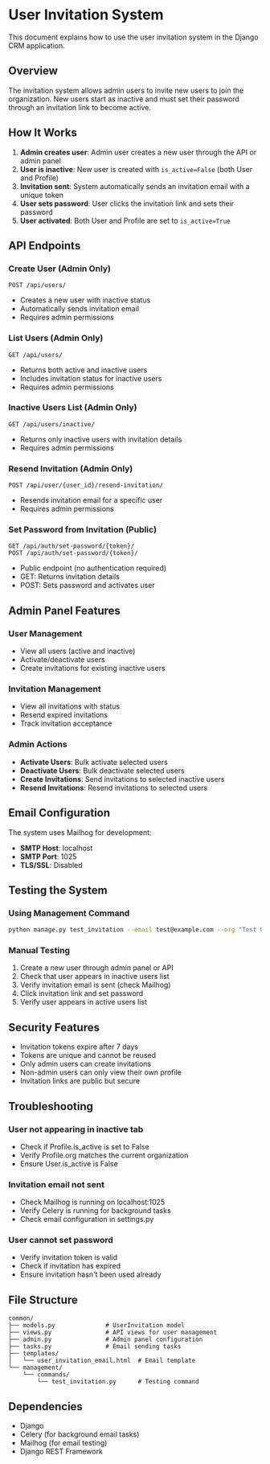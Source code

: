 # User Invitation System

This document explains how to use the user invitation system in the Django CRM application.

## Overview

The invitation system allows admin users to invite new users to join the organization. New users start as inactive and must set their password through an invitation link to become active.

## How It Works

1. **Admin creates user**: Admin user creates a new user through the API or admin panel
2. **User is inactive**: New user is created with `is_active=False` (both User and Profile)
3. **Invitation sent**: System automatically sends an invitation email with a unique token
4. **User sets password**: User clicks the invitation link and sets their password
5. **User activated**: Both User and Profile are set to `is_active=True`

## API Endpoints

### Create User (Admin Only)
```
POST /api/users/
```
- Creates a new user with inactive status
- Automatically sends invitation email
- Requires admin permissions

### List Users (Admin Only)
```
GET /api/users/
```
- Returns both active and inactive users
- Includes invitation status for inactive users
- Requires admin permissions

### Inactive Users List (Admin Only)
```
GET /api/users/inactive/
```
- Returns only inactive users with invitation details
- Requires admin permissions

### Resend Invitation (Admin Only)
```
POST /api/user/{user_id}/resend-invitation/
```
- Resends invitation email for a specific user
- Requires admin permissions

### Set Password from Invitation (Public)
```
GET /api/auth/set-password/{token}/
POST /api/auth/set-password/{token}/
```
- Public endpoint (no authentication required)
- GET: Returns invitation details
- POST: Sets password and activates user

## Admin Panel Features

### User Management
- View all users (active and inactive)
- Activate/deactivate users
- Create invitations for existing inactive users

### Invitation Management
- View all invitations with status
- Resend expired invitations
- Track invitation acceptance

### Admin Actions
- **Activate Users**: Bulk activate selected users
- **Deactivate Users**: Bulk deactivate selected users
- **Create Invitations**: Send invitations to selected inactive users
- **Resend Invitations**: Resend invitations to selected users

## Email Configuration

The system uses Mailhog for development:
- **SMTP Host**: localhost
- **SMTP Port**: 1025
- **TLS/SSL**: Disabled

## Testing the System

### Using Management Command
```bash
python manage.py test_invitation --email test@example.com --org "Test Organization"
```

### Manual Testing
1. Create a new user through admin panel or API
2. Check that user appears in inactive users list
3. Verify invitation email is sent (check Mailhog)
4. Click invitation link and set password
5. Verify user appears in active users list

## Security Features

- Invitation tokens expire after 7 days
- Tokens are unique and cannot be reused
- Only admin users can create invitations
- Non-admin users can only view their own profile
- Invitation links are public but secure

## Troubleshooting

### User not appearing in inactive tab
- Check if Profile.is_active is set to False
- Verify Profile.org matches the current organization
- Ensure User.is_active is False

### Invitation email not sent
- Check Mailhog is running on localhost:1025
- Verify Celery is running for background tasks
- Check email configuration in settings.py

### User cannot set password
- Verify invitation token is valid
- Check if invitation has expired
- Ensure invitation hasn't been used already

## File Structure

```
common/
├── models.py              # UserInvitation model
├── views.py               # API views for user management
├── admin.py               # Admin panel configuration
├── tasks.py               # Email sending tasks
├── templates/
│   └── user_invitation_email.html  # Email template
└── management/
    └── commands/
        └── test_invitation.py      # Testing command
```

## Dependencies

- Django
- Celery (for background email tasks)
- Mailhog (for email testing)
- Django REST Framework
